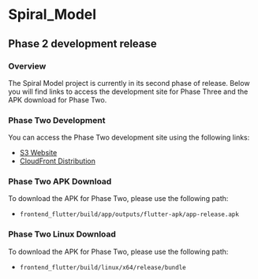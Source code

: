 # Spiral_Model

## Phase 2 development release

### Overview
The Spiral Model project is currently in its second phase of release. Below you will find links to access the development site for Phase Three and the APK download for Phase Two.

### Phase Two Development
You can access the Phase Two development site using the following links:
- [S3 Website](http://spiral23p.s3-website-us-east-1.amazonaws.com/)
- [CloudFront Distribution](https://d27ugj9cn70ngr.cloudfront.net)

### Phase Two APK Download
To download the APK for Phase Two, please use the following path:
- `frontend_flutter/build/app/outputs/flutter-apk/app-release.apk`

### Phase Two Linux Download
To download the APK for Phase Two, please use the following path:
- `frontend_flutter/build/linux/x64/release/bundle`